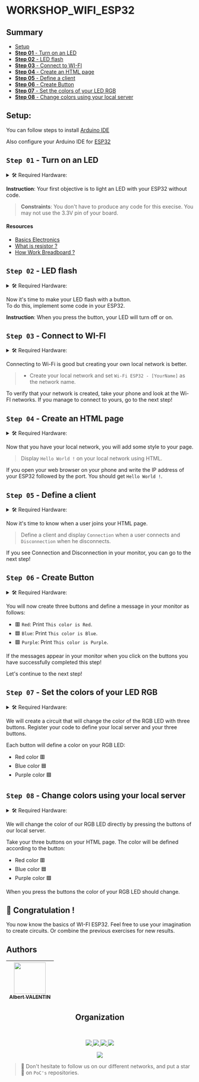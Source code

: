 # WORKSHOP_WIFI_ESP32

## Summary
  - [Setup](#setup)
  - [**Step 01** - Turn on an LED](#step-01---turn-on-an-led)
  - [**Step 02** -  LED flash](#step-02----led-flash)
  - [**Step 03** - Connect to WI-FI](#step-03---connect-to-wi-fi)
  - [**Step 04** - Create an HTML page](#step-04---create-an-html-page)
  - [**Step 05** - Define a client](#step-05---define-a-client)
  - [**Step 06** - Create Button](#step-06---create-button)
  - [**Step 07** - Set the colors of your LED RGB](#step-07---set-the-colors-of-your-led-rgb)
  - [**Step 08** - Change colors using your local server](#step-08---change-colors-using-your-local-server)


## Setup:
You can follow steps to install [Arduino IDE](https://www.arduino.cc/en/guide/linux)

Also configure your Arduino IDE for [ESP32](https://randomnerdtutorials.com/installing-the-esp32-board-in-arduino-ide-windows-instructions/)

## **`Step 01`** - Turn on an LED

<details>
    <summary> 🛠️ Required Hardware:</summary>

- ESP32
- USB cable
- BreadBoard
- Jumpers
- LED
- Resistor

</details>  

**Instruction**: Your first objective is to light an LED with your ESP32 without code.
>**Constraints**: You don't have to produce any code for this execise. You may not use the 3.3V pin of your board.

#### Resources
- [Basics Electronics](https://www.physicsclassroom.com/class/circuits/Lesson-2/Electric-Current)
- [What is resistor ?](https://learn.sparkfun.com/tutorials/resistors/all)
- [How Work Breadboard ?](https://www.sciencebuddies.org/science-fair-projects/references/how-to-use-a-breadboard)

## **`Step 02`** -  LED flash

<details>
    <summary> 🛠️ Required Hardware:</summary>

- ESP32
- USB cable 
- BreadBoard
- Jumpers
- LED
- Button
- Resistor

</details>

Now it's time to make your LED flash with a button.  
To do this, implement some code in your ESP32.  

**Instruction**: When you press the button, your LED will turn off or on.

## **`Step 03`** - Connect to WI-FI

<details>
    <summary> 🛠️ Required Hardware:</summary>

- ESP32
- USB cable

</details>

Connecting to Wi-Fi is good but creating your own local network is better.

> * Create your local network and set `Wi-Fi ESP32 - [YourName]` as the network name.

To verify that your network is created, take your phone and look at the Wi-FI networks.
If you manage to connect to yours, go to the next step!

## **`Step 04`** - Create an HTML page

<details>
    <summary> 🛠️ Required Hardware:</summary>

- ESP32
- USB cable

</details>

Now that you have your local network, you will add some style to your page.

> Display `Hello World !` on your local network using HTML.

If you open your web browser on your phone and write the IP address of your ESP32 followed by the port.
You should get `Hello World !`.

## **`Step 05`** - Define a client

<details>
    <summary> 🛠️ Required Hardware:</summary>

- ESP32 
- USB cable

</details>

Now it's time to know when a user joins your HTML page.

> Define a client and display `Connection` when a user connects and `Disconnection` when he disconnects.

If you see Connection and Disconnection in your monitor, you can go to the next step!

## **`Step 06`** - Create Button

<details>
    <summary> 🛠️ Required Hardware:</summary>

- ESP32
- USB cable

</details>

You will now create three buttons and define a message in your monitor as follows:
* :red_square: `Red`: Print `This color is Red`.
* :blue_square: `Blue`: Print `This color is Blue`.
* :purple_square: `Purple`: Print `This color is Purple`.

If the messages appear in your monitor when you click on the buttons you have successfully completed this step!

Let's continue to the next step!

## **`Step 07`** - Set the colors of your LED RGB

<details>
    <summary> 🛠️ Required Hardware:</summary>

- ESP32 
- USB cable
- BreadBoard
- Jumpers
- LED RGB
- 3x Resistor
- 3x Button

</details>

We will create a circuit that will change the color of the RGB LED with three buttons.
Register your code to define your local server and your three buttons.

Each button will define a color on your RGB LED:
* Red color :red_square:
* Blue color :blue_square:
* Purple color :purple_square:

## **`Step 08`** - Change colors using your local server

<details>
    <summary> 🛠️ Required Hardware:</summary>

- ESP32
- USB cable
- BreadBoard
- Jumpers
- LED RGB
- 3x Resistor

</details>

We will change the color of our RGB LED directly by pressing the buttons of our local server.

Take your three buttons on your HTML page.
The color will be defined according to the button:
* Red color :red_square:
* Blue color :blue_square:
* Purple color :purple_square:

When you press the buttons the color of your RGB LED should change.

## :tada: Congratulation !

You now know the basics of WI-FI ESP32. Feel free to use your imagination to create circuits.
Or combine the previous exercises for new results.


## Authors

| [<img src="https://github.com/OnsagerHe.png?size=85" width=85><br><sub>Albert VALENTIN</sub>](https://github.com/OnsagerHe) | 
| :---: |
<h2 align=center>
Organization
</h2>
<br/>
<p align='center'>
    <a href="https://www.linkedin.com/company/pocinnovation/mycompany/">
        <img src="https://img.shields.io/badge/LinkedIn-0077B5?style=for-the-badge&logo=linkedin&logoColor=white">
    </a>
    <a href="https://www.instagram.com/pocinnovation/">
        <img src="https://img.shields.io/badge/Instagram-E4405F?style=for-the-badge&logo=instagram&logoColor=white">
    </a>
    <a href="https://twitter.com/PoCInnovation">
        <img src="https://img.shields.io/badge/Twitter-1DA1F2?style=for-the-badge&logo=twitter&logoColor=white">
    </a>
    <a href="https://discord.com/invite/Yqq2ADGDS7">
        <img src="https://img.shields.io/badge/Discord-7289DA?style=for-the-badge&logo=discord&logoColor=white">
    </a>
</p>
<p align=center>
    <a href="https://www.poc-innovation.fr/">
        <img src="https://img.shields.io/badge/WebSite-1a2b6d?style=for-the-badge&logo=GitHub Sponsors&logoColor=white">
    </a>
</p>

> :rocket: Don't hesitate to follow us on our different networks, and put a star 🌟 on `PoC's` repositories.
